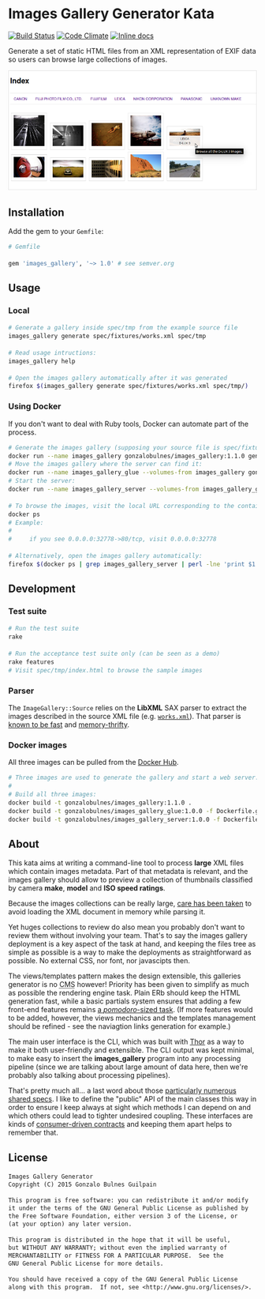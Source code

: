 Images Gallery Generator Kata
=============================

[![Build Status](https://travis-ci.org/gonzalo-bulnes/kata-images_gallery_generator.svg?branch=master)](https://travis-ci.org/gonzalo-bulnes/kata-images_gallery_generator)
[![Code Climate](https://codeclimate.com/github/gonzalo-bulnes/kata-images_gallery_generator.svg)](https://codeclimate.com/github/gonzalo-bulnes/kata-images_gallery_generator)
[![Inline docs](http://inch-ci.org/github/gonzalo-bulnes/kata-images_gallery_generator.svg?branch=master)](http://inch-ci.org/github/gonzalo-bulnes/kata-images_gallery_generator)

Generate a set of static HTML files from an XML representation of EXIF data so users can browse large collections of images.

<img alt="" src="doc/illustration.png"/>

Installation
------------

Add the gem to your `Gemfile`:

```ruby
# Gemfile

gem 'images_gallery', '~> 1.0' # see semver.org
```

Usage
-----

### Local

```bash
# Generate a gallery inside spec/tmp from the example source file
images_gallery generate spec/fixtures/works.xml spec/tmp

# Read usage intructions:
images_gallery help

# Open the images gallery automatically after it was generated
firefox $(images_gallery generate spec/fixtures/works.xml spec/tmp/)
```

### Using Docker

If you don't want to deal with Ruby tools, Docker can automate part of the process.


```bash
# Generate the images gallery (supposing your source file is spec/fixtures/works.xml):
docker run --name images_gallery gonzalobulnes/images_gallery:1.1.0 generate spec/fixtures/works.xml /data
# Move the images gallery where the server can find it:
docker run --name images_gallery_glue --volumes-from images_gallery gonzalobulnes/images_gallery_glue:1.0.0
# Start the server:
docker run --name images_gallery_server --volumes-from images_gallery_glue -d -P gonzalobulnes/images_gallery_server:1.0.0

# To browse the images, visit the local URL corresponding to the container port 80:
docker ps
# Example:
#
#     if you see 0.0.0.0:32778->80/tcp, visit 0.0.0.0:32778

# Alternatively, open the images gallery automatically:
firefox $(docker ps | grep images_gallery_server | perl -lne 'print $1 if /(\d\.\d\.\d\.\d:\d+)->80\/tcp/')
```

Development
-----------

### Test suite

```bash
# Run the test suite
rake

# Run the acceptance test suite only (can be seen as a demo)
rake features
# Visit spec/tmp/index.html to browse the sample images
```

### Parser

The `ImageGallery::Source` relies on the **LibXML** SAX parser to extract the images described in the source XML file (e.g. [`works.xml`][example-source]). That parser is [known to be fast][libxml-benchmarks] and [memory-thrifty][sax-versus-dom].

  [example-source]: spec/fixtures/works.xml
  [libxml-benchmarks]: https://github.com/xml4r/libxml-ruby#performance
  [sax-versus-dom]: http://www.saxproject.org/event.html

### Docker images

All three images can be pulled from the [Docker Hub](https://hub.docker.com/r/gonzalobulnes/images_gallery/).

```bash
# Three images are used to generate the gallery and start a web server.
#
# Build all three images:
docker build -t gonzalobulnes/images_gallery:1.1.0 .
docker build -t gonzalobulnes/images_gallery_glue:1.0.0 -f Dockerfile.glue .
docker build -t gonzalobulnes/images_gallery_server:1.0.0 -f Dockerfile.server .
```

About
-----

This kata aims at writing a command-line tool to process **large** XML files which contain images metadata. Part of that metadata is relevant, and the images gallery should allow to preview a collection of thumbnails classified by camera **make**, **model** and **ISO speed ratings**.

Because the images collections can be really large, [care has been taken][parser] to avoid loading the XML document in memory while parsing it.

  [parser]: https://github.com/gonzalo-bulnes/kata-images_gallery_generator/tree/add-acceptance-test-suite#parser

Yet huges collections to review do also mean you probably don't want to review them without involving your team. That's to say the images gallery deployment is a key aspect of the task at hand, and keeping the files tree as simple as possible is a way to make the deployments as straightforward as possible. No external CSS, nor font, nor javascipts then.

The views/templates pattern makes the design extensible, this galleries generator is no <abbr title="Content Management System">CMS</abbr> however! Priority has been given to simplify as much as possible the rendering engine task. Plain ERb should keep the HTML generation fast, while a basic partials system ensures that adding a few front-end features remains [a _pomodoro_-sized task][pomodoro]. (If more features would to be added, however, the views mechanics and the templates management should be refined - see the naviagtion links generation for example.)

  [pomodoro]: https://github.com/gonzalo-bulnes/kata-images_gallery_generator/commit/a90590e63f65d0b166c93e709a17a267c9ec119f

The main user interface is the CLI, which was built with [Thor][thor] as a way to make it both user-friendly and extensible. The CLI output was kept minimal, to make easy to insert the **images_gallery** program into any processing pipeline (since we are talking about large amount of data here, then we're probably also talking about processing pipelines).

That's pretty much all... a last word about those [particularly numerous shared specs][shared]. I like to define the "public" API of the main classes this way in order to ensure I keep always at sight which methods I can depend on and which others could lead to tighter undesired coupling. These interfaces are kinds of [consumer-driven contracts][cdc] and keeping them apart helps to remember that.

  [thor]: http://whatisthor.com
  [shared]: https://github.com/gonzalo-bulnes/kata-images_gallery_generator/tree/add-acceptance-test-suite/spec/support
  [cdc]: http://martinfowler.com/articles/consumerDrivenContracts.html

License
-------

    Images Gallery Generator
    Copyright (C) 2015 Gonzalo Bulnes Guilpain

    This program is free software: you can redistribute it and/or modify
    it under the terms of the GNU General Public License as published by
    the Free Software Foundation, either version 3 of the License, or
    (at your option) any later version.

    This program is distributed in the hope that it will be useful,
    but WITHOUT ANY WARRANTY; without even the implied warranty of
    MERCHANTABILITY or FITNESS FOR A PARTICULAR PURPOSE.  See the
    GNU General Public License for more details.

    You should have received a copy of the GNU General Public License
    along with this program.  If not, see <http://www.gnu.org/licenses/>.
